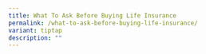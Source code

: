 ```yaml
---
title: What To Ask Before Buying Life Insurance
permalink: /what-to-ask-before-buying-life-insurance/
variant: tiptap
description: ""
---
```

